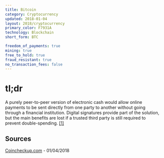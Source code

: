 ```yaml
---
title: Bitcoin
category: Cryptocurrency
updated: 2018-01-04
layout: 2018/cryptocurrency
primary_color: F7931A
technology: Blockchain
short_form: BTC

freedom_of_payments: true
mining: true
free_to_hold: true
fraud_resistant: true 
no_transaction_fees: false
---
```


# tl;dr

A purely peer-to-peer version of electronic cash would allow online payments to be sent directly from one party to another without going through a financial institution. Digital signatures provide part of the solution, but the main benefits are lost if a trusted third party is still required to prevent double-spending. [[1]](#source-1)

## Sources
<a href="https://coincheckup.com/coins/bitcoin/purpose" id="source-1">Coincheckup.com</a> - 01/04/2018